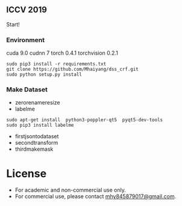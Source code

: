 ## ICCV 2019

Start!

### Environment

cuda 9.0
cudnn 7
torch 0.4.1
torchvision 0.2.1


```
sudo pip3 install -r requirements.txt
git clone https://github.com/Mhaiyang/dss_crf.git
sudo python setup.py install
```

### Make Dataset
- zerorenameresize
- labelme 
```
sudo apt-get install  python3-poppler-qt5  pyqt5-dev-tools 
sudo pip3 install labelme
```
- firstjsontodataset
- secondtransform
- thirdmakemask

# License
* For academic and non-commercial use only.
* For commercial use, please contact [mhy845879017@gmail.com](https://www.google.com/gmail/).
